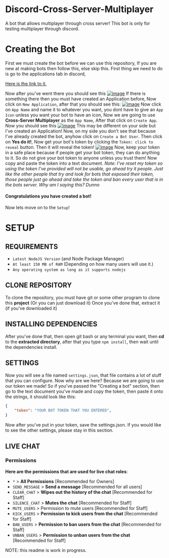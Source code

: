 # Discord-Cross-Server-Multiplayer
A bot that allows multiplayer through cross server! This bot is only for testing multiplayer through discord.

# Creating the Bot
First we must create the bot before we can use this repository, If you are new at making bots then follow this, else skip this.
First thing we need to do is go to the applications tab in discord, <p><a href="https://discordapp.com/developers/me">Here is the link to it.</a></p>
Now after you've went there you should see this
<a href="https://imgbb.com/"><img src="https://image.ibb.co/gGSWMn/image.png" alt="image" border="0"></a>
If there is something there then you must have created an Application before, Now click on `New Application`, after that you should see this:
<a href="https://ibb.co/f562SS"><img src="https://preview.ibb.co/dQnWMn/image.png" alt="image" border="0"></a>
Now click on `App Name` and name it to whatever you want, you dont have to give an `App Icon` unless you want your bot to have an icon, Now we are going to use **Cross-Server Multiplayer** as the `App Name`, After that click on `Create App`. Now you should see this
<a href="https://ibb.co/mcqkgn"><img src="https://preview.ibb.co/d9JtZ7/image.png" alt="image" border="0"></a>
This may be different on your side but I've created an Application! Now, on my side you don't see that because I've already created the bot, anyhow click on `Create a Bot User`. Then click on **Yes do it!**, Now get your bot's token by clicking the `Token: click to reveal` button. Then it will reveal the token!
<a href="https://ibb.co/gBAOZ7"><img src="https://preview.ibb.co/nyPiZ7/image.png" alt="image" border="0"></a>
Now, keep your token in a safe place because if people get your bot token, they can do anything to it. So do not give your bot token to anyone unless you trust them! Now copy and paste the token into a text document. *Note: I've reset my token so using the token I've provided will not be usable, go ahead try it people. Just like the other people that try and look for bots that exposed their token, those people just go ahead and take the token and ban every user that is in the bots server. Why am I saying this? Dunno*

#### Congratulations you have created a bot!
Now lets move on to the `Setup`!

# SETUP
## REQUIREMENTS
* `Latest NodeJS Version` (and Node Package Manager)
* `At least 150 MB of RAM` (Depending on how many users will use it.)
* `Any operating system as long as it supports nodejs`

## CLONE REPOSITORY
To clone the repository, you must have git or some other program to clone this **project** (Or you can just download it) Once you've done that, extract it (if you've downloaded it)

## INSTALLING DEPENDENCIES
After you've done that, then open git bash or any terminal you want, then **cd** to the **extracted directory**, after that you type `npm install`, then wait until the dependencies install.

## SETTINGS
Now you will see a file named `settings.json`, that file contains a lot of stuff that you can configure. Now why are we here? Because we are going to use our token we made! So if you've passed the "Creating a bot" section, then go to the text document you've made and copy the token, then paste it onto the strings, it should look like this:
```json
{
    "token": "YOUR BOT TOKEN THAT YOU ENTERED",
}
```
Now after you've put in your token, save the settings.json.
If you would like to see the other settings, please stay in this section.

## LIVE CHAT
### Permissions
**Here are the permissions that are used for live chat roles**:
* `*` > **All Permissions** [Recommended for Owners]
* `SEND_MESSAGE` > **Send a message** [Recommended for all users]
* `CLEAR_CHAT` > **Wipes out the history of the chat** [Recommended for Staff]
* `SILENCE_CHAT` > **Mutes the chat** [Recommended for Staff]
* `MUTE_USERS` > Permission to mute users [Recommended for Staff]
* `KICK_USERS` > **Permission to kick users from the chat** [Recommended for Staff]
* `BAN_USERS` > **Permission to ban users from the chat** [Recommended for Staff]
* `UNBAN_USERS` > **Permission to unban users from the chat** [Recommended for Staff]

NOTE: this readme is work in progress.